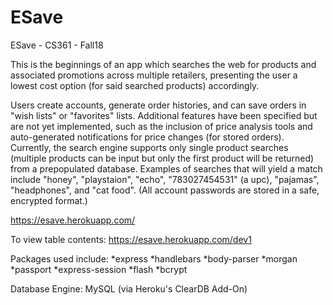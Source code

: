 # ESave
ESave - CS361 - Fall18

This is the beginnings of an app which searches the web for products and associated promotions across multiple retailers, presenting the user a lowest cost option (for said searched products) accordingly. 

Users create accounts, generate order histories, and can save orders in "wish lists" or "favorites" lists. Additional features have been specified but are not yet implemented, such as the inclusion of price analysis tools and auto-generated notifications for price changes (for stored orders). Currently, the search engine supports only single product searches (multiple products can be input but only the first product will be returned) from a prepopulated database. Examples of searches that will yield a match include "honey", "playstaion", "echo", "783027454531" (a upc), "pajamas", "headphones", and "cat food". (All account passwords are stored in a safe, encrypted format.)


https://esave.herokuapp.com/

To view table contents: https://esave.herokuapp.com/dev1

Packages used include:
*express
*handlebars
*body-parser
*morgan
*passport
*express-session
*flash
*bcrypt

Database Engine: MySQL (via Heroku's ClearDB Add-On)
